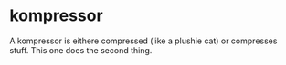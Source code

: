 # kompressor
A kompressor is eithere compressed (like a plushie cat) or compresses stuff. This one does the second thing.

